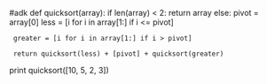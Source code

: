 #adk
def quicksort(array):
   if len(array) < 2:
     return array
   else:
     pivot = array[0]
     less = [i for i in array[1:] if i <= pivot]
     
     greater = [i for i in array[1:] if i > pivot]
     
     return quicksort(less) + [pivot] + quicksort(greater)
     
print quicksort([10, 5, 2, 3])     
